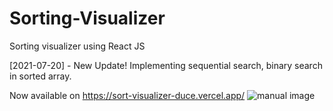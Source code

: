# Sorting-Visualizer
Sorting visualizer using React JS

[2021-07-20] - New Update! Implementing sequential search, binary search in sorted array.

Now available on https://sort-visualizer-duce.vercel.app/
![manual image](https://user-images.githubusercontent.com/55838882/114739493-e567e500-9d83-11eb-91f4-fbcafac73a50.PNG)
